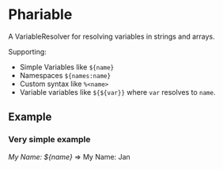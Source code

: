 # Phariable

A VariableResolver for resolving variables in strings and arrays.

Supporting:
- Simple Variables like `${name}`
- Namespaces `${names:name}`
- Custom syntax like `%<name>`
- Variable variables like `${${var}}` where `var` resolves to `name`. 

## Example

### Very simple example

*My Name: ${name}* => My Name: Jan

